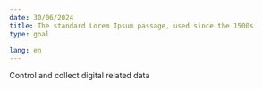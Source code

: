 ```yaml
---
date: 30/06/2024
title: The standard Lorem Ipsum passage, used since the 1500s
type: goal

lang: en
---
```


Control and collect digital related data
